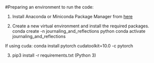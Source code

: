 #Preparing an environment to run the code:

1. Install Anaconda or Miniconda Package Manager from [here](anaconda.com/products/individual)

2. Create a new virtual environment and install the required packages.
conda create -n journaling_and_reflections python 
conda activate journaling_and_reflections

If using cuda:
conda install pytorch cudatoolkit=10.0 -c pytorch

3. pip3 install -r requirements.txt (Python 3)

[](https://drive.google.com/file/d/1u4ZLaujaEDgyhdMd7_HXaytn7WFjjQHE/view?usp=sharing)
